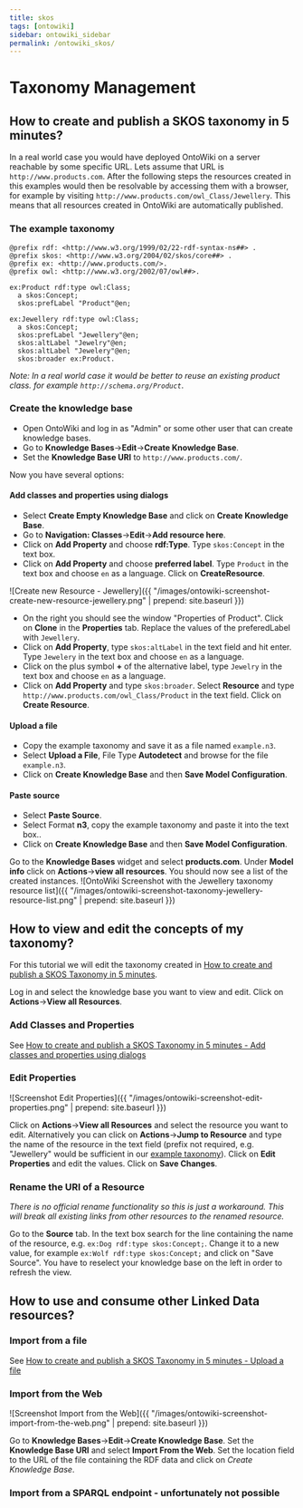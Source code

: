 ```yaml
---
title: skos
tags: [ontowiki]
sidebar: ontowiki_sidebar
permalink: /ontowiki_skos/
---
```

# Taxonomy Management
## How to create and publish a SKOS taxonomy in 5 minutes?
In a real world case you would have deployed OntoWiki on a server reachable by some specific URL. Lets assume that URL is `http://www.products.com`. After the following steps the resources created in this examples would then be resolvable by accessing them with a browser, for example by visiting `http://www.products.com/owl_Class/Jewellery`. This means that all resources created in OntoWiki are automatically published.

### <a id="taxonomy"></a>The example taxonomy

    @prefix rdf: <http://www.w3.org/1999/02/22-rdf-syntax-ns##> .
    @prefix skos: <http://www.w3.org/2004/02/skos/core##> .
    @prefix ex: <http://www.products.com/>.
    @prefix owl: <http://www.w3.org/2002/07/owl##>.

    ex:Product rdf:type owl:Class;
      a skos:Concept;
      skos:prefLabel "Product"@en;

    ex:Jewellery rdf:type owl:Class;
      a skos:Concept;
      skos:prefLabel "Jewellery"@en;
      skos:altLabel "Jewelry"@en;
      skos:altLabel "Jewelery"@en;
      skos:broader ex:Product.                                                  

*Note: In a real world case it would be better to reuse an existing product class. for example `http://schema.org/Product`*.

### Create the knowledge base
- Open OntoWiki and log in as "Admin" or some other user that can create knowledge bases.
- Go to **Knowledge Bases**->**Edit**->**Create Knowledge Base**.
- Set the **Knowledge Base URI** to `http://www.products.com/`.

Now you have several options:
#### <a id="dialog"></a>Add classes and properties using dialogs
- Select **Create Empty Knowledge Base** and click on **Create Knowledge Base**.
- Go to **Navigation: Classes**->**Edit**->**Add resource here**.
- Click on **Add Property** and choose **rdf:Type**. Type `skos:Concept` in the text box.
- Click on **Add Property** and choose **preferred label**. Type `Product` in the text box and choose `en` as a language. Click on **CreateResource**.

![Create new Resource - Jewellery]({{ "/images/ontowiki-screenshot-create-new-resource-jewellery.png" | prepend: site.baseurl }}) 
- On the right you should see the window "Properties of Product". Click on **Clone** in the **Properties** tab. Replace the values of the preferedLabel with `Jewellery`.
- Click on **Add Property**, type `skos:altLabel` in the text field and hit enter. Type `Jewelery` in the text box and choose `en` as a language.
- Click on the plus symbol **+** of the alternative label, type `Jewelry` in the text box and choose `en` as a language.
- Click on **Add Property** and type `skos:broader`. Select **Resource** and type `http://www.products.com/owl_Class/Product` in the text field. Click on **Create Resource**.

#### <a id="upload-file"></a>Upload a file
- Copy the example taxonomy and save it as a file named `example.n3`.
- Select **Upload a File**, File Type **Autodetect** and browse for the file `example.n3`.
- Click on **Create Knowledge Base** and then **Save Model Configuration**.

#### Paste source
- Select **Paste Source**.
- Select Format **n3**, copy the example taxonomy and paste it into the text box..
- Click on **Create Knowledge Base** and then **Save Model Configuration**.

Go to the **Knowledge Bases** widget and select **products.com**. Under **Model info** click on **Actions**->**view all resources**. You should now see a list of the created instances.
![OntoWiki Screenshot with the Jewellery taxonomy resource list]({{ "/images/ontowiki-screenshot-taxonomy-jewellery-resource-list.png" | prepend: site.baseurl }})

## How to view and edit the concepts of my taxonomy?
For this tutorial we will edit the taxonomy created in [How to create and publish a SKOS Taxonomy in 5 minutes](http://docs.ontowiki.net/ontowiki_How-to-create-and-publish-a-SKOS-Taxonomy-in-5-minutes).

Log in and select the knowledge base you want to view and edit. Click on **Actions**->**View all Resources**.

### Add Classes and Properties
See [How to create and publish a SKOS Taxonomy in 5 minutes - Add classes and properties using dialogs](http://docs.ontowiki.net/ontowiki_How-to-create-and-publish-a-SKOS-Taxonomy-in-5-minutes)

### Edit Properties
![Screenshot Edit Properties]({{ "/images/ontowiki-screenshot-edit-properties.png" | prepend: site.baseurl }})

Click on **Actions**->**View all Resources** and select the resource you want to edit. Alternatively you can click on **Actions**->**Jump to Resource** and type the name of the resource in the text field (prefix not required, e.g. "Jewellery" would be sufficient in our [example taxonomy](http://docs.ontowiki.net/ontowiki_How-to-create-and-publish-a-SKOS-Taxonomy-in-5-minutes##taxonomy)). Click on **Edit Properties** and edit the values. Click on **Save Changes**.

### Rename the URI of a Resource
*There is no official rename functionality so this is just a workaround.*
*This will break all existing links from other resources to the renamed resource.*

Go to the **Source** tab. In the text box search for the line containing the name of the resource, e.g. `ex:Dog rdf:type skos:Concept;`. Change it to a new value, for example `ex:Wolf rdf:type skos:Concept;` and click on "Save Source". You have to reselect your knowledge base on the left in order to refresh the view.

## How to use and consume other Linked Data resources?
### Import from a file
See [How to create and publish a SKOS Taxonomy in 5 minutes - Upload a file](#upload-file)

### Import from the Web
![Screenshot Import from the Web]({{ "/images/ontowiki-screenshot-import-from-the-web.png" | prepend: site.baseurl }})

Go to **Knowledge Bases**->**Edit**->**Create Knowledge Base**.
Set the **Knowledge Base URI** and select **Import From the Web**.
Set the location field to the URL of the file containing the RDF data and click on *Create Knowledge Base*.

### Import from a SPARQL endpoint - unfortunately not possible
